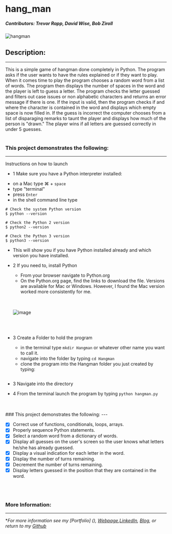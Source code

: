 # hang_man

##### Contributors: Trevor Rapp, David Wise, Bob Ziroll 

![hangman](https://cloud.githubusercontent.com/assets/11747875/8296599/8e007646-190f-11e5-83ce-64c7a3ef2ee2.jpg)


## Description:
---
This is a simple game of hangman done completely in Python.  The program asks if the user wants to have the rules explained or if they want to play.  When it comes time to play the program chooses a random word from a list of words.  The program then displays the number of spaces in the word and the player is left to guess a letter.  The program checks the letter guessed and filters out case issues or non alphabetic characters and returns an error message if there is one.  If the input is valid, then the program checks if and where the character is contained in the word and displays which empty space is now filled in.  If the guess is incorrect the computer chooses from a list of disparaging remarks to taunt the player and displays how much of the person is "drawn." The player wins if all letters are guessed correctly in under 5 guesses.
<br/>
<br/>

### This project demonstrates the following:
---
Instructions on how to launch

- 1 Make sure you have a Python interpreter installed: 
 * on a Mac type &#8984;  + `space`
 * type "terminal"
 * press `Enter`
 * in the shell command line type 
 ```
 # Check the system Python version
$ python --version

# Check the Python 2 version
$ python2 --version

# Check the Python 3 version
$ python3 --version
```


 * This will show you if you have Python installed already and which version you have installed. 
 
- 2 If you need to, install Python

  * From your browser navigate to Python.org
  * On the Python.org page, find the links to download the file.  Versions are available for Mac or Windows.  However, I found the Mac version worked more consistently for me. 
  <br/>
  <br/>
  
  ![image](https://user-images.githubusercontent.com/11747875/129993191-4912f7c9-edeb-40ad-b73f-96a35f4dc884.png)
  
  <br/>
  <br/>

- 3 Create a Folder to hold the program
  * in the terminal type `mkdir Hangman` or whatever other name you want to call it. 
  * navigate into the folder by typing `cd Hangman`
  * clone the program into the Hangman folder you just created by typing: 
  ```
  
- 3 Navigate into the directory
- 4 From the terminal launch the program by typing ```python hangman.py```
<br/>
<br/>
### This project demonstrates the following:
---

- [x] Correct use of functions, conditionals, loops, arrays.
- [x] Properly sequence Python statements.
- [x] Select a random word from a dictionary of words.
- [x] Display all guesses on the user's screen so the user knows what letters he/she has already guessed.
- [x] Display a visual indication for each letter in the word.
- [x] Display the number of turns remaining.
- [x] Decrement the number of turns remaining.
- [x] Display letters guessed in the position that they are contained in the word.

<br/>
<br/>

### More Information:
---

\**For more information see my [Portfolio] (), [Webpage](http://web-karma.org),[LinkedIn](https://www.linkedin.com/in/trevor-rapp-042a1037), [Blog](http://web-karma.net), or return to my [Github](https://github.com/trrapp12)*
